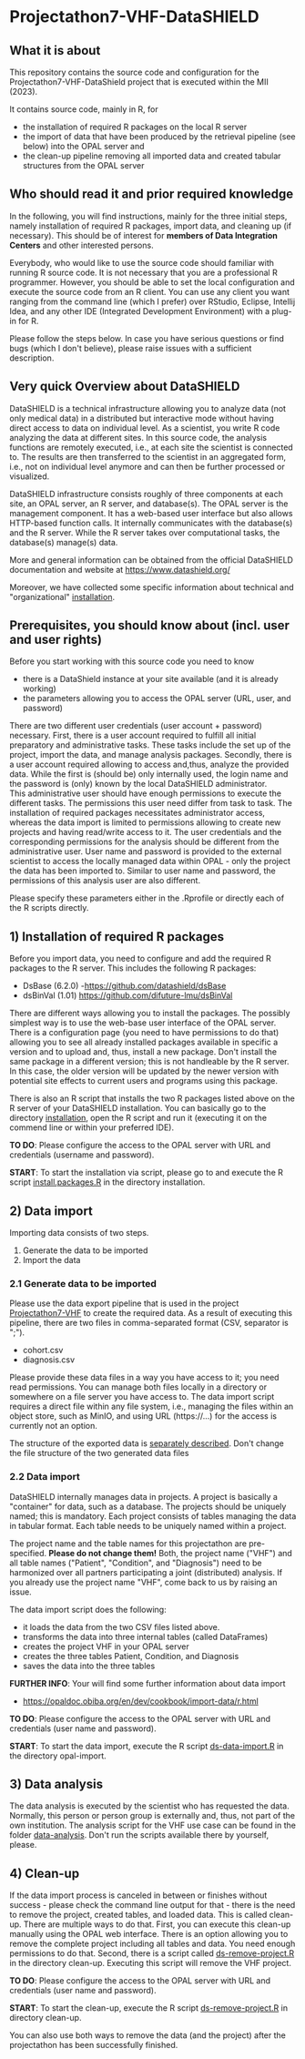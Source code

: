 # Projectathon7-VHF-DataSHIELD

## What it is about
This repository contains the source code and configuration for the 
Projectathon7-VHF-DataShield project that is executed within the MII (2023).

It contains source code, mainly in R, for
- the installation of required R packages on the local R server
- the import of data that have been produced by the retrieval pipeline (see below) into the OPAL server and
- the clean-up pipeline removing all imported data and created tabular structures from the OPAL server

## Who should read it and prior required knowledge
In the following, you will find instructions, mainly for the three initial steps, namely installation of required R packages, import data, and cleaning up (if necessary). This should be of interest for **members of Data Integration Centers** and other interested persons.

Everybody, who would like to use the source code should familiar with running R source code. It is not necessary that you are a professional R programmer. However, you should be able to set the local configuration and execute the source code from an R client. You can use any client you want ranging from the command line (which I prefer) over RStudio, Eclipse, Intellij Idea, and any other IDE (Integrated Development Environment) with a plug-in for R.  

Please follow the steps below. In case you have serious questions or find bugs (which I don't believe), please raise issues with a sufficient description.

## Very quick Overview about DataSHIELD
DataSHIELD is a technical infrastructure allowing you to analyze data (not only medical data) in a distributed but interactive mode without having direct access to data on individual level. As a scientist, you write R code analyzing the data at different sites. In this source code, the analysis functions are remotely executed, i.e., at each site the scientist is connected to. The results are then transferred to the scientist in an aggregated form, i.e., not on individual level anymore and can then be further processed or visualized. 

DataSHIELD infrastructure consists roughly of three components at each site, an OPAL server, an R server, and database(s). The OPAL server is the management component. It has a web-based user interface but also allows HTTP-based function calls. It internally communicates with the database(s) and the R server. While the R server takes over computational tasks, the database(s) manage(s) data.

More and general information can be obtained from the official DataSHIELD documentation and website at https://www.datashield.org/

Moreover, we have collected some specific information about technical and "organizational" [installation](documentation/DataSHIELD-Installation.md).

## Prerequisites, you should know about (incl. user and user rights)
Before you start working with this source code you need to know
- there is a DataShield instance at your site available (and it is already working)
- the parameters allowing you to access the OPAL server (URL, user, and password)

There are two different user credentials (user account + password) necessary. First, there is a user account required to fulfill all initial preparatory and administrative tasks. These tasks include the set up of the project, import the data, and manage analysis packages. Secondly, there is a user account required allowing to access and,thus, analyze the provided data. While the first is (should be) only internally used, the login name and the password is (only) known by the local DataSHIELD administrator.  
This administrative user should have enough permissions to execute the different tasks. The permissions this user need differ from task to task. The installation of required packages necessitates administrator access, whereas the data import is limited to permissions allowing to create new projects and having read/write access to it. 
The user credentials and the corresponding permissions for the analysis should be different from the administrative user. User name and password is provided to the external scientist to access the locally managed data within OPAL - only the project the data has been imported to. Similar to user name and password, the permissions of this analysis user are also different.  

Please specify these parameters either in the .Rprofile or directly each of the R scripts directly.

## 1) Installation of required R packages
Before you import data, you need to configure and add the required R packages to the R server. This includes the following R packages:
- DsBase (6.2.0) -https://github.com/datashield/dsBase
- dsBinVal (1.01) https://github.com/difuture-lmu/dsBinVal

There are different ways allowing you to install the packages. The possibly simplest way is to use the web-base user interface of the OPAL server. 
There is a configuration page (you need to have permissions to do that) allowing you to see all already installed packages available in specific a version and to upload and, thus, install a new package. Don't install the same package in a different version; this is not handleable by the R server. In this case, the older version will be updated by the newer version with potential site effects to current users and programs using this package.

There is also an R script that installs the two R packages listed above on the R server of your DataSHIELD installation.
You can basically go to the directory [installation](./installation), open the R script and run it (executing it on the commend line or within your preferred IDE). 

**TO DO**: Please configure the access to the OPAL server with URL and credentials (username and password).

**START**: To start the installation via script, please go to and execute the R script [install.packages.R](./installation/install.packages.R) in the directory installation. 

## 2) Data import
Importing data consists of two steps. 
1) Generate the data to be imported
2) Import the data

### 2.1 Generate data to be imported
Please use the data export pipeline that is used in the project [Projectathon7-VHF](https://github.com/medizininformatik-initiative/Projectathon7-VHF) to create the required data. As a result of executing this pipeline, there are two files in comma-separated format (CSV, separator is ";").
- cohort.csv
- diagnosis.csv

Please provide these data files in a way you have access to it; you need read permissions. You can manage both files locally in a directory or somewhere on a file server you have access to. The data import script requires a direct file within any file system, i.e., managing the files within an object store, such as MinIO, and using URL (https://...) for the access is currently not an option.

The structure of the exported data is [separately described](./documentation/Structure-of-Import-Data.md). Don't change the file structure of the two generated data files 

### 2.2 Data import
DataSHIELD internally manages data in projects. A project is basically a "container" for data, such as a database. The projects should be uniquely named; this is mandatory. Each project consists of tables managing the data in tabular format. Each table needs to be uniquely named within a project.

The project name and the table names for this projectathon are pre-specified. **Please do not change them!** Both, the project name ("VHF") and all table names ("Patient", "Condition", and "Diagnosis") need to be harmonized over all partners participating a joint (distributed) analysis. If you already use the project name "VHF", come back to us by raising an issue.  

The data import script does the following:
- it loads the data from the two CSV files listed above.
- transforms the data into three internal tables (called DataFrames)
- creates the project VHF in your OPAL server
- creates the three tables Patient, Condition, and Diagnosis
- saves the data into the three tables

**FURTHER INFO**: Your will find some further information about data import
- https://opaldoc.obiba.org/en/dev/cookbook/import-data/r.html

**TO DO**: Please configure the access to the OPAL server with URL and credentials (user name and password).

**START**: To start the data import, execute the R script [ds-data-import.R](./opal-import/ds-data-import.R) in the directory opal-import. 

## 3) Data analysis
The data analysis is executed by the scientist who has requested the data. Normally, this person or person group is externally and, thus, not part of the own institution. The analysis script for the VHF use case can be found in the folder [data-analysis](./data-analysis). Don't run the scripts available there by yourself, please.

## 4) Clean-up
If the data import process is canceled in between or finishes without success - please check the command line output for that - there is the need to remove the project, created tables, and loaded data. This is called clean-up. There are multiple ways to do that. 
First, you can execute this clean-up manually using the OPAL web interface. There is an option allowing you to remove the complete project including all tables and data. You need enough permissions to do that. Second, there is a script called [ds-remove-project.R](./clean-up/ds-remove-project.R) in the directory clean-up. Executing this script will remove the VHF project.

**TO DO**: Please configure the access to the OPAL server with URL and credentials (user name and password). 

**START**: To start the clean-up, execute the R script [ds-remove-project.R](./clean-up/ds-remove-project.R) in directory clean-up.

You can also use both ways to remove the data (and the project) after the projectathon has been successfully finished.